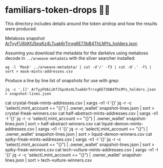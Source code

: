 # familiars-token-drops 🧝🏾
This directory includes details around the token airdrop and how the results were produced.

Metaboss snapshot [ArTyyFU6iiKfJSpsKz4LTuak6rTrrxg6E73bB4ThLMYs_holders.json](./ArTyyFU6iiKfJSpsKz4LTuak6rTrrxg6E73bB4ThLMYs_holders.json)

Assuming you download the metadata for the darkelvs using metaboss decode in `../arweave-metadata` with the silver searcher installed:

```
ag -l 'Mask' ../arweave-metadata/ | cut -d'/' -f3 | cut -d'.' -f1 | sort > mask-mints-addresses.csv
```

Produce a line by line list of snapshots for use with grep:
```
jq -c '.[]' ArTyyFU6iiKfJSpsKz4LTuak6rTrrxg6E73bB4ThLMYs_holders.json > snapshot-lines.json
```

cat crystal-freak-mints-addresses.csv | xargs -n1 -I '{}' jq -r -c 'select(.mint_account == "{}") | .owner_wallet' snapshot-lines.json | sort > crystal-freak-winners.csv
cat half-abstract-mints-addresses.csv | xargs -n1 -I '{}' jq -r -c 'select(.mint_account == "{}") | .owner_wallet' snapshot-lines.json | sort > half-abstract-winners.csv
cat liquid-demon-mints-addresses.csv | xargs -n1 -I '{}' jq -r -c 'select(.mint_account == "{}") | .owner_wallet' snapshot-lines.json | sort > liquid-demon-winners.csv
cat spiky-freak-mints-addresses.csv | xargs -n1 -I '{}' jq -r -c 'select(.mint_account == "{}") | .owner_wallet' snapshot-lines.json | sort > spiky-freak-winners.csv
cat tech-vulture-mints-addresses.csv | xargs -n1 -I '{}' jq -r -c 'select(.mint_account == "{}") | .owner_wallet' snapshot-lines.json | sort > tech-vulture-winners.csv
